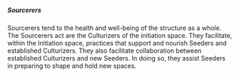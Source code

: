 ##### Sourcerers

Sourcerers tend to the health and well-being of the structure as a whole. The Sourcerers act are the Culturizers of the initiation space. They facilitate, within the Initiation space, practices that support and nourish Seeders and established Culturizers. They also facilitate collaboration between established Culturizers and new Seeders. In doing so, they assist Seeders in preparing to shape and hold new spaces.